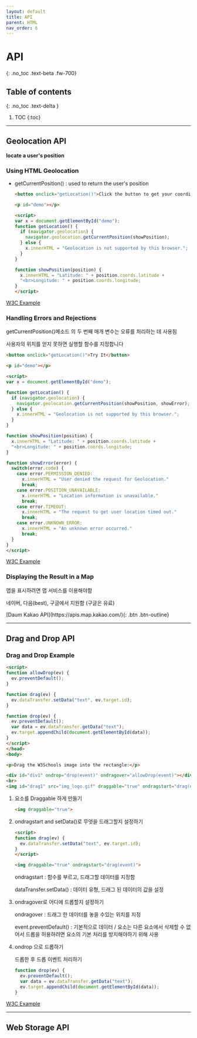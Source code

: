 ```yaml
---
layout: default
title: API
parent: HTML
nav_order: 6
---
```


# API
{: .no_toc .text-beta .fw-700}

## Table of contents
{: .no_toc .text-delta }

1. TOC
{:toc}

---

## Geolocation API

**locate a user's position**

### Using HTML Geolocation

* getCurrentPosition() : used to return the user's position

    ```html
    <button onclick="getLocation()">Click the button to get your coordinates</button>

    <p id="demo"></p>

    <script>
    var x = document.getElementById("demo");
    function getLocation() {
      if (navigator.geolocation) {
        navigator.geolocation.getCurrentPosition(showPosition);
      } else {
        x.innerHTML = "Geolocation is not supported by this browser.";
      }
    }

    function showPosition(position) {
      x.innerHTML = "Latitude: " + position.coords.latitude +
      "<br>Longitude: " + position.coords.longitude;
    }
    </script>
    ```

[W3C Example](https://www.w3schools.com/html/tryit.asp?filename=tryhtml5_geolocation)

### Handling Errors and Rejections

getCurrentPosition()메소드 의 두 번째 매개 변수는 오류를 처리하는 데 사용됨

사용자의 위치를 얻지 못하면 실행할 함수를 지정합니다

```html
<button onclick="getLocation()">Try It</button>

<p id="demo"></p>

<script>
var x = document.getElementById("demo");

function getLocation() {
  if (navigator.geolocation) {
    navigator.geolocation.getCurrentPosition(showPosition, showError);
  } else { 
    x.innerHTML = "Geolocation is not supported by this browser.";
  }
}

function showPosition(position) {
  x.innerHTML = "Latitude: " + position.coords.latitude + 
  "<br>Longitude: " + position.coords.longitude;
}

function showError(error) {
  switch(error.code) {
    case error.PERMISSION_DENIED:
      x.innerHTML = "User denied the request for Geolocation."
      break;
    case error.POSITION_UNAVAILABLE:
      x.innerHTML = "Location information is unavailable."
      break;
    case error.TIMEOUT:
      x.innerHTML = "The request to get user location timed out."
      break;
    case error.UNKNOWN_ERROR:
      x.innerHTML = "An unknown error occurred."
      break;
  }
}
</script>
```

[W3C Example](https://www.w3schools.com/html/tryit.asp?filename=tryhtml5_geolocation_error)

### Displaying the Result in a Map

맵을 표시하려면 맵 서비스를 이용해야함 

네이버, 다음(best), 구글에서 지원함 (구글은 유료)

<span class="fs-2">
[Daum Kakao API](https://apis.map.kakao.com/){: .btn  .btn-outline}
</span>

---

## Drag and Drop API

### Drag and Drop Example

```html
<script>
function allowDrop(ev) {
  ev.preventDefault();
}

function drag(ev) {
  ev.dataTransfer.setData("text", ev.target.id);
}

function drop(ev) {
  ev.preventDefault();
  var data = ev.dataTransfer.getData("text");
  ev.target.appendChild(document.getElementById(data));
}
</script>
</head>
<body>

<p>Drag the W3Schools image into the rectangle:</p>

<div id="div1" ondrop="drop(event)" ondragover="allowDrop(event)"></div>
<br>
<img id="drag1" src="img_logo.gif" draggable="true" ondragstart="drag(event)" width="336" height="69">
```

1. 요소를 Draggable 하게 만들기

    ```html
    <img draggable="true">
    ```
    
2. ondragstart and setData()로 무엇을 드래그할지 설정하기

    ```html
    <script>
    function drag(ev) {
      ev.dataTransfer.setData("text", ev.target.id);
    }
    </script>
    
    <img draggable="true" ondragstart="drag(event)">
    ```

    ondragstart : 함수를 부르고, 드래그할 데이터를 지정함
    
    dataTransfer.setData() : 데이터 유형, 드래그 된 데이터의 값을 설정
    
3. ondragover로 어디에 드롭할지 설정하기

    ondragover : 드래그 한 데이터를 놓을 수있는 위치를 지정
    
    event.preventDefault() : 기본적으로 데이터 / 요소는 다른 요소에서 삭제할 수 없어서 드롭을 허용하려면 요소의 기본 처리를 방지해야하기 위해 사용
    
4. ondrop 으로 드롭하기
    
    드롭한 후 드롭 이벤트 처리하기
    
    ```js
    function drop(ev) {
      ev.preventDefault();
      var data = ev.dataTransfer.getData("text");
      ev.target.appendChild(document.getElementById(data));
    }
    ```

[W3C Example](https://www.w3schools.com/html/tryit.asp?filename=tryhtml5_draganddrop2)
    
---

## Web Storage API